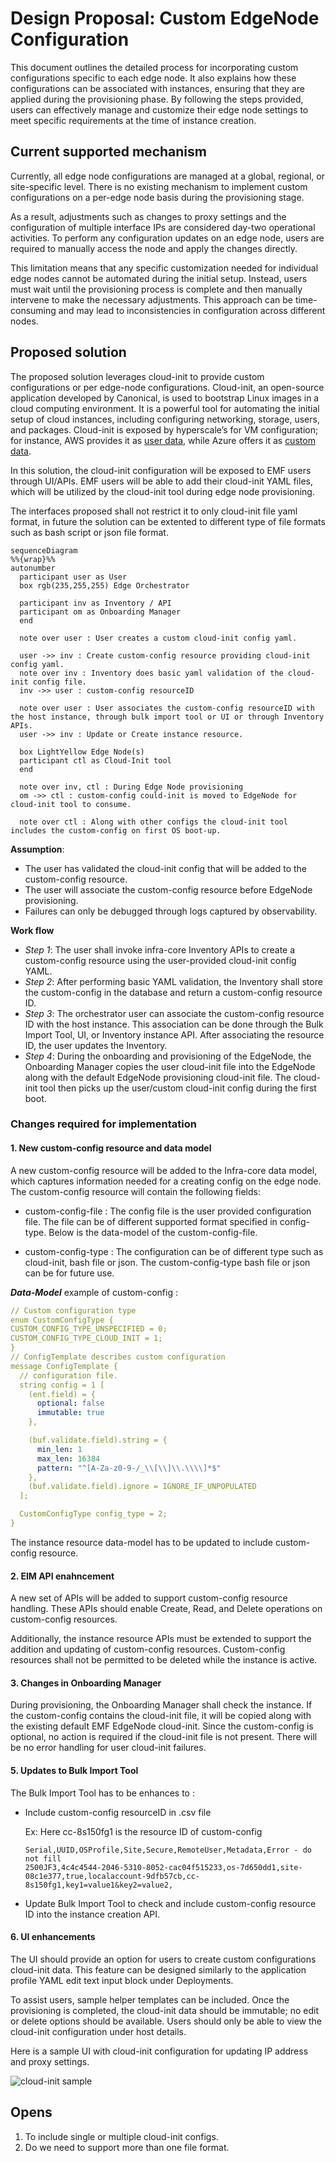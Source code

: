 # Design Proposal: Custom EdgeNode Configuration 

This document outlines the detailed process for incorporating custom configurations specific to each edge node. It also explains how these configurations can be associated with instances, ensuring that they are applied during the provisioning phase. By following the steps provided, users can effectively manage and customize their edge node settings to meet specific requirements at the time of instance creation.

## Current supported mechanism

Currently, all edge node configurations are managed at a global, regional, or site-specific level. There is no existing mechanism to implement custom configurations on a per-edge node basis during the provisioning stage. 

As a result, adjustments such as changes to proxy settings and the configuration of multiple interface IPs are considered day-two operational activities. To perform any configuration updates on an edge node, users are required to manually access the node and apply the changes directly.

This limitation means that any specific customization needed for individual edge nodes cannot be automated during the initial setup. Instead, users must wait until the provisioning process is complete and then manually intervene to make the necessary adjustments. This approach can be time-consuming and may lead to inconsistencies in configuration across different nodes.

## Proposed solution
The proposed solution leverages cloud-init to provide custom configurations or per edge-node configurations. 
Cloud-init, an open-source application developed by Canonical, is used to bootstrap Linux images in a cloud computing environment. It is a powerful tool for automating the initial setup of cloud instances, including configuring networking, storage, users, and packages. Cloud-init is exposed by hyperscale’s for VM configuration; for instance, AWS provides it as [user data](https://docs.aws.amazon.com/AWSEC2/latest/UserGuide/user-data.html#userdata-linux), while Azure offers it as [custom data](https://learn.microsoft.com/en-us/azure/virtual-machines/linux/using-cloud-init). 

In this solution, the cloud-init configuration will be exposed to EMF users through UI/APIs. EMF users will be able to add their cloud-init YAML files, which will be utilized by the cloud-init tool during edge node provisioning.

The interfaces proposed shall not restrict it to only cloud-init file yaml format, in future the solution can be extented to different type of file formats such as bash script or json file format.

```mermaid
sequenceDiagram
%%{wrap}%%
autonumber
  participant user as User
  box rgb(235,255,255) Edge Orchestrator

  participant inv as Inventory / API
  participant om as Onboarding Manager
  end
  
  note over user : User creates a custom cloud-init config yaml.

  user ->> inv : Create custom-config resource providing cloud-init config yaml.
  note over inv : Inventory does basic yaml validation of the cloud-init config file.
  inv ->> user : custom-config resourceID 

  note over user : User associates the custom-config resourceID with the host instance, through bulk import tool or UI or through Inventory APIs.
  user ->> inv : Update or Create instance resource. 

  box LightYellow Edge Node(s)
  participant ctl as Cloud-Init tool
  end

  note over inv, ctl : During Edge Node provisioning
  om ->> ctl : custom-config could-init is moved to EdgeNode for cloud-init tool to consume.

  note over ctl : Along with other configs the cloud-init tool includes the custom-config on first OS boot-up.

```
**Assumption**:
- The user has validated the cloud-init config that will be added to the custom-config resource.
- The user will associate the custom-config resource before EdgeNode provisioning.
- Failures can only be debugged through logs captured by observability.

**Work flow**
- *Step 1*: The user shall invoke infra-core Inventory APIs to create a custom-config resource using the user-provided cloud-init config YAML.
- *Step 2*: After performing basic YAML validation, the Inventory shall store the custom-config in the database and return a custom-config resource ID.
- *Step 3*: The orchestrator user can associate the custom-config resource ID with the host instance. This association can be done through the Bulk Import Tool, UI, or Inventory instance API. After associating the resource ID, the user updates the Inventory.
- *Step 4*: During the onboarding and provisioning of the EdgeNode, the Onboarding Manager copies the user cloud-init file into the EdgeNode along with the default EdgeNode provisioning cloud-init file. The cloud-init tool then picks up the user/custom cloud-init config during the first boot. 

### Changes required for implementation 

#### 1. New custom-config resource and data model
A new custom-config resource will be added to the Infra-core data model, which captures information needed for a creating config on the edge node. The custom-config resource will contain the following fields:

- custom-config-file : The config file is the user provided configuration file. The file can be of different supported format specified in config-type. Below is the data-model of the custom-config-file. 


- custom-config-type : The configuration can be of different type such as cloud-init, bash file or json. The custom-config-type bash file or json can be for future use.

***Data-Model*** example of custom-config :

  ```yaml
  // Custom configuration type
  enum CustomConfigType {
  CUSTOM_CONFIG_TYPE_UNSPECIFIED = 0;
  CUSTOM_CONFIG_TYPE_CLOUD_INIT = 1;
  }
  // ConfigTemplate describes custom configuration 
  message ConfigTemplate {
    // configuration file.
    string config = 1 [
      (ent.field) = {
        optional: false
        immutable: true
      },

      (buf.validate.field).string = {
        min_len: 1
        max_len: 16384
        pattern: "^[A-Za-z0-9-/_\\[\\]\\.\\\\]*$"
      },
      (buf.validate.field).ignore = IGNORE_IF_UNPOPULATED
    ];

    CustomConfigType config_type = 2;
  }
  ```
  The instance resource data-model has to be updated to include custom-config resource.

#### 2. EIM API enahncement

A new set of APIs will be added to support custom-config resource handling. These APIs should enable Create, Read, and Delete operations on custom-config resources. 

Additionally, the instance resource APIs must be extended to support the addition and updating of custom-config resources. Custom-config resources shall not be permitted to be deleted while the instance is active. 

#### 3. Changes in Onboarding Manager 
During provisioning, the Onboarding Manager shall check the instance. If the custom-config contains the cloud-init file, it will be copied along with the existing default EMF EdgeNode cloud-init. Since the custom-config is optional, no action is required if the cloud-init file is not present. There will be no error handling for user cloud-init failures. 

#### 5. Updates to Bulk Import Tool 
The Bulk Import Tool has to be enhances to :
- Include custom-config resourceID in .csv file

  Ex: Here cc-8s150fg1 is the resource ID of custom-config
  ```csv
  Serial,UUID,OSProfile,Site,Secure,RemoteUser,Metadata,Error - do not fill
  2500JF3,4c4c4544-2046-5310-8052-cac04f515233,os-7d650dd1,site-08c1e377,true,localaccount-9dfb57cb,cc-8s150fg1,key1=value1&key2=value2,
  ```
- Update Bulk Import Tool to check and include custom-config resource ID into the instance creation API. 

#### 6. UI enhancements
The UI should provide an option for users to create custom configurations cloud-init data. This feature can be designed similarly to the application profile YAML edit text input block under Deployments.

To assist users, sample helper templates can be included. Once the provisioning is completed, the cloud-init data should be immutable; no edit or delete options should be available. Users should only be able to view the cloud-init configuration under host details.

Here is a sample UI with cloud-init configuration for updating IP address and proxy settings.

  ![cloud-init sample](./images/cloud-init.png)


## Opens
1. To include single or multiple cloud-init configs.
2. Do we need to support more than one file format.